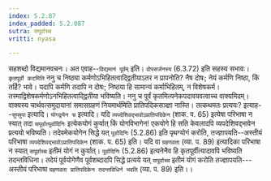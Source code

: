 ```yaml
---
index: 5.2.87
index_padded: 5.2.087
sutra: सपूर्वाच्च
vritti: nyasa

---
```

सहशब्दो विद्यमानवचनः। अत एवाह--`विद्यमानं पूर्वम्` इति। `वोपसर्जनस्य` (6.3.72) इति सहस्य सभावः। `कृतपूर्वो कटमिति` ननु च निष्ठ्या कर्मणोऽभिहितत्वाद्द्वितीयाऽतर न प्रापनोति? नैष दोषः; नेयं कर्मणि निष्ठा, किं तर्हि? भावे। यदापि कर्मणि तदापि न दोषः; निष्ठया हि सामान्यं कर्माभिहितम्, न विशेषकर्म। तस्माद्विशेषकर्मणोऽनभिहितत्वाद्द्वितीया भविष्यति। ननु च पूर्वं कृतमित्यनेकपदावयवत्वाच्च वाक्यमिदम्। वाक्यस्य चार्थवत्समुदायानां समासग्रहणं नियमार्थमिति प्रातिपदिकसञ्ज्ञा नास्ति। तत्कथमतः प्रत्ययः? इत्याह--`सुप्सुपा` इत्यादि।
`योगद्वयेन च` इत्यादि। यदि `व्यपदेशिवद्भावोऽप्रातिपदिकेन` (शाक. प. 65) इत्येषा परिभाषा न स्यात् तदा `सपूर्वात्पूर्वादिनिः` इत्येकयोगं कुर्यात् किं योगविभागेन! एकयोगे हि सति केवलादपि व्यपदेशिवद्भावेन प्रत्ययो भविष्यति। तदेवमेकयोगेन सिद्धे यत् `पूर्वादिनिः` (5.2.86) इति पृथग्योगं करोति, तज्ज्ञापयति--अस्तीयं परिभाषा `व्यपदेशिवद्भावोऽप्रातिपदिकेन` (शाक. प. 65) इति। यदि वा `ग्रहणवता` (व्या. प. 89) इत्यादिका परिभाषा न स्यात् `सपूर्वाच्च` इतीमं योगं न कुर्यात्। `पूर्वादिनिः` (5.2.86) इत्यनेनैव हि कृतपूर्वीत्यादावपि भविष्यति तदन्तविधिना। तदेयं पूर्वयोगेणैव पूर्वशब्दादपि सिद्धे प्रत्यये यत् `सपूर्वाच्च` इतीमं योगं करोति तज्ज्ञापयति---अस्तीयं परिभाषा `ग्रहणवता प्रातिपदिकेन तदन्तविधिर्न भवति` (व्या. प. 89) इति।।